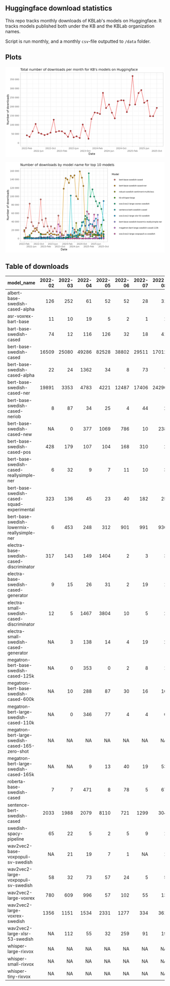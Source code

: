 ## Huggingface download statistics

This repo tracks monthly downloads of KBLab's models on Huggingface. It tracks models published both under the KB and the KBLab organization names. 

Script is run monthly, and a monthly `csv`-file outputted to `/data` folder.

## Plots

!["Total downloads of KB:s models on Huggingface."](https://github.com/kb-labb/huggingface_stats/blob/main/plots/downloads_total.jpg)

!["Huggingface downloads by model plot."](https://github.com/kb-labb/huggingface_stats/blob/main/plots/downloads_by_model.jpg)

## Table of downloads

|model_name                                      | 2022-02| 2022-03| 2022-04| 2022-05| 2022-06| 2022-07| 2022-08| 2022-09| 2022-10| 2022-11| 2022-12| 2023-01| 2023-02| 2023-03|
|:-----------------------------------------------|-------:|-------:|-------:|-------:|-------:|-------:|-------:|-------:|-------:|-------:|-------:|-------:|-------:|-------:|
|albert-base-swedish-cased-alpha                 |     126|     252|      61|      52|      52|      28|      31|      17|      30|      64|     229|      37|      32|      75|
|asr-voxrex-bart-base                            |      11|      10|      19|       5|       2|       1|       1|       3|       2|       3|       2|       4|       9|      15|
|bart-base-swedish-cased                         |      74|      12|     116|     126|      32|      18|      41|      56|      81|       6|       9|      18|      41|      70|
|bert-base-swedish-cased                         |   16509|   25080|   49286|   82528|   38802|   29511|   17012|   25106|   36702|   92636|   44016|   28164|   47819|   28864|
|bert-base-swedish-cased-alpha                   |      22|      24|    1362|      34|       8|      73|       7|      14|      14|      14|      10|     160|     151|       6|
|bert-base-swedish-cased-ner                     |   19891|    3353|    4783|    4221|   12487|   17406|   24290|   20200|   14852|   11251|   10014|    9759|    9957|   14508|
|bert-base-swedish-cased-neriob                  |       8|      87|      34|      25|       4|      44|       2|       1|      62|      10|       5|      31|       5|       8|
|bert-base-swedish-cased-new                     |      NA|       0|     377|    1069|     786|      10|     238|      69|     225|     168|     163|      46|      44|     352|
|bert-base-swedish-cased-pos                     |     428|     179|     107|     104|     168|     310|       2|       2|     467|    7959|    2083|   21410|    1713|     300|
|bert-base-swedish-cased-reallysimple-ner        |       6|      32|       9|       7|      11|      10|       3|       8|      10|      17|       4|      16|     159|     401|
|bert-base-swedish-cased-squad-experimental      |     323|     136|      45|      23|      40|     182|      25|      27|     101|      10|      22|      62|      56|     643|
|bert-base-swedish-lowermix-reallysimple-ner     |       6|     453|     248|     312|     901|     991|     930|     871|    2274|    3958|    1963|    3010|    2567|    2485|
|electra-base-swedish-cased-discriminator        |     317|     143|     149|    1404|       2|       3|       3|       3|       2|       5|       0|       7|       2|       0|
|electra-base-swedish-cased-generator            |       9|      15|      26|      31|       2|      19|       1|      18|       1|       9|       4|      10|       4|      14|
|electra-small-swedish-cased-discriminator       |      12|       5|    1467|    3804|      10|       5|       2|       2|       2|      10|       8|      12|     153|       1|
|electra-small-swedish-cased-generator           |      NA|       3|     138|      14|       4|      19|       2|       3|       4|       8|       6|      11|       4|       3|
|megatron-bert-base-swedish-cased-125k           |      NA|       0|     353|       0|       2|       8|       1|       3|     131|      55|     158|      27|      21|      19|
|megatron-bert-base-swedish-cased-600k           |      NA|      10|     288|      87|      30|      16|      16|      17|     111|      12|      20|     194|      27|      49|
|megatron-bert-large-swedish-cased-110k          |      NA|       0|     346|      77|       4|       4|       0|       1|       1|     171|     160|      15|       8|      23|
|megatron-bert-large-swedish-cased-165-zero-shot |      NA|      NA|      NA|      NA|      NA|      NA|      NA|      NA|      NA|      NA|       5|      55|      26|      63|
|megatron-bert-large-swedish-cased-165k          |      NA|      NA|       9|      13|      40|      19|      53|       2|      18|     336|     327|      21|      34|      67|
|roberta-base-swedish-cased                      |       7|       7|     471|       8|      78|       5|      67|       2|       0|       5|       5|      37|     150|       3|
|sentence-bert-swedish-cased                     |    2033|    1988|    2079|    8110|     721|    1299|     304|    1157|     597|    1008|     887|    1441|     546|    3499|
|swedish-spacy-pipeline                          |      65|      22|       5|       2|       5|       9|       1|       2|       0|       1|       3|       4|       6|      90|
|wav2vec2-base-voxpopuli-sv-swedish              |      NA|      21|      19|       7|       1|      NA|       1|       5|      99|       6|       2|      13|      57|      12|
|wav2vec2-large-voxpopuli-sv-swedish             |      58|      32|      73|      57|      24|       5|       5|      11|      59|      15|       7|      23|       9|      10|
|wav2vec2-large-voxrex                           |     780|     609|     996|      57|     102|      55|      13|      34|      74|       4|       0|      56|      17|      11|
|wav2vec2-large-voxrex-swedish                   |    1356|    1151|    1534|    2331|    1277|     334|     361|     611|     531|   10157|     146|     770|     411|     732|
|wav2vec2-large-xlsr-53-swedish                  |      NA|     112|      55|      32|     259|      91|      19|       9|      61|      26|     307|      71|      32|      76|
|whisper-large-rixvox                            |      NA|      NA|      NA|      NA|      NA|      NA|      NA|      NA|      NA|      NA|      NA|      NA|      NA|     113|
|whisper-small-rixvox                            |      NA|      NA|      NA|      NA|      NA|      NA|      NA|      NA|      NA|      NA|      NA|      NA|      NA|       3|
|whisper-tiny-rixvox                             |      NA|      NA|      NA|      NA|      NA|      NA|      NA|      NA|      NA|      NA|      NA|      NA|      NA|       9|
